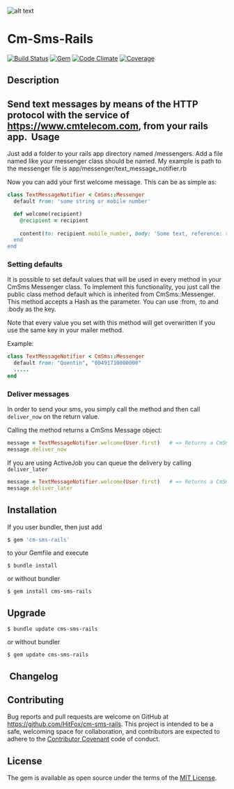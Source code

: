 ![alt text](http://www.hitfoxgroup.com/downloads/hitfox_logo_with_tag_two_colors_WEB.png "Logo Hitfox Group")

Cm-Sms-Rails
==============

[![Build Status](https://img.shields.io/travis/HitFox/cm-sms-rails.svg?style=flat-square)](https://travis-ci.org/HitFox/cm-sms-rails)
[![Gem](https://img.shields.io/gem/dt/cm-sms-rails.svg?style=flat-square)](https://rubygems.org/gems/cm-sms-rails)
[![Code Climate](https://img.shields.io/codeclimate/github/HitFox/cm-sms-rails.svg?style=flat-square)](https://codeclimate.com/github/HitFox/cm-sms-rails)
[![Coverage](https://img.shields.io/coveralls/HitFox/cm-sms-rails.svg?style=flat-square)](https://coveralls.io/github/HitFox/cm-sms-rails)

Description
-----------

Send text messages by means of the HTTP protocol with the service of https://www.cmtelecom.com, from your rails app.
​
Usage
------------

Just add a folder to your rails app directory named /messengers. Add a file named like your messenger class should be named.
My example is path to the messenger file is app/messenger/text_message_notifier.rb

Now you can add your first welcome message.
This can be as simple as:

```ruby
class TextMessageNotifier < CmSms::Messenger
  default from: 'some string or mobile number'

  def welcome(recipient)
    @recipient = recipient
    
    content(to: recipient.mobile_number, body: 'Some text, reference: recipient.id)
  end
end
```
### Setting defaults

It is possible to set default values that will be used in every method in your CmSms Messenger class. To implement this functionality, you just call the public class method default which is inherited from CmSms::Messenger. This method accepts a Hash as the parameter. You can use :from, :to and :body as the key.

Note that every value you set with this method will get overwritten if you use the same key in your mailer method.

Example:

```ruby
class TextMessageNotifier < CmSms::Messenger
  default from: "Quentin", "00491710000000"
  .....
end
```
### Deliver messages

In order to send your sms, you simply call the method and then call `deliver_now` on the return value.

Calling the method returns a CmSms Message object:
```ruby
message = TextMessageNotifier.welcome(User.first)   # => Returns a CmSms::Message object
message.deliver_now
```

If you are using ActiveJob you can queue the delivery by calling `deliver_later`
```ruby
message = TextMessageNotifier.welcome(User.first)   # => Returns a CmSms::Message object
message.deliver_later
```

Installation
------------

If you user bundler, then just add 
```ruby
$ gem 'cm-sms-rails'
```
to your Gemfile and execute
```
$ bundle install
```
or without bundler
```
$ gem install cms-sms-rails
```

Upgrade
-------
```
$ bundle update cms-sms-rails
```
or without bundler

```
$ gem update cms-sms-rails
```
​
Changelog
---------

## Contributing

Bug reports and pull requests are welcome on GitHub at https://github.com/HitFox/cm-sms-rails. This project is intended to be a safe, welcoming space for collaboration, and contributors are expected to adhere to the [Contributor Covenant](http://contributor-covenant.org) code of conduct.


## License

The gem is available as open source under the terms of the [MIT License](http://opensource.org/licenses/MIT).

